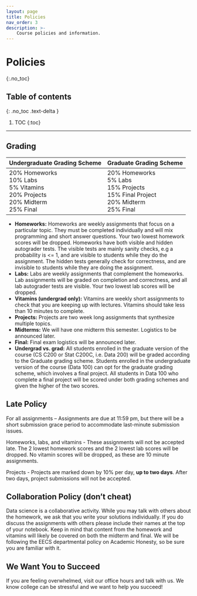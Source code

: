 ```yaml
---
layout: page
title: Policies
nav_order: 3
description: >-
    Course policies and information.
---
```



# Policies
{:.no_toc}


## Table of contents
{: .no_toc .text-delta }

1. TOC
{:toc}

---

## Grading


| **Undergraduate Grading Scheme** | **Graduate Grading Scheme** |
| -- | -- |
| 20% Homeworks <br> 10% Labs <br> 5% Vitamins <br> 20% Projects <br> 20% Midterm <br> 25% Final | 20% Homeworks <br> 5% Labs <br> 15% Projects <br> 15% Final Project <br> 20% Midterm <br> 25% Final |

- **Homeworks:** Homeworks are weekly assignments that focus on a particular topic. They must be completed individually and will mix programming and short answer questions. Your two lowest homework scores will be dropped. Homeworks have both visible and hidden autograder tests. The visible tests are mainly sanity checks, e.g a probability is <= 1, and are visible to students while they do the assignment. The hidden tests generally check for correctness, and are invisible to students while they are doing the assignment.  
- **Labs:** Labs are weekly assignments that complement the homeworks. Lab assignments will be graded on completion and correctness, and all lab autograder tests are visible. Your two lowest lab scores will be dropped. 
- **Vitamins (undergrad only):** Vitamins are weekly short assignments to check that you are keeping up with lectures. Vitamins should take less than 10 minutes to complete. 
- **Projects:** Projects are two week long assignments that synthesize multiple topics.
- **Midterms:** We will have one midterm this semester. Logistics to be announced later.
- **Final:** Final exam logistics will be announced later. 
- **Undergrad vs. grad:** All students enrolled in the graduate version of the course (CS C200 or Stat C200C, i.e. Data 200) will be graded according to the Graduate grading scheme. Students enrolled in the undergraduate version of the course (Data 100) can opt for the graduate grading scheme, which involves a final project. All students in Data 100 who complete a final project will be scored under both grading schemes and given the higher of the two scores.

## Late Policy
For all assignments – Assignments are due at 11:59 pm, but there will be a short submission grace period to accommodate last-minute submission issues. 

Homeworks, labs, and vitamins - These assignments will not be accepted late. The 2 lowest homework scores and the 2 lowest lab scores will be dropped. No vitamin scores will be dropped, as these are 10 minute assignments.

Projects - Projects are marked down by 10% per day, **up to two days**. After two days, project submissions will not be accepted. 


## Collaboration Policy (don’t cheat)
Data science is a collaborative activity. While you may talk with others about the homework, we ask that you write your solutions individually. If you do discuss the assignments with others please include their names at the top of your notebook. Keep in mind that content from the homework and vitamins will likely be covered on both the midterm and final. We will be following the EECS departmental policy on Academic Honesty, so be sure you are familiar with it.

## We Want You to Succeed
If you are feeling overwhelmed, visit our office hours and talk with us. We know college can be stressful and we want to help you succeed!